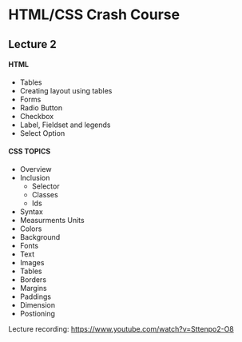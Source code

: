 # HTML/CSS Crash Course 

## Lecture 2
#### HTML
- Tables
- Creating layout using tables
- Forms
- Radio Button
- Checkbox
- Label, Fieldset and legends
- Select Option


#### CSS TOPICS
- Overview
- Inclusion
  -  Selector
  -  Classes
  -  Ids
- Syntax
- Measurments Units 
- Colors
- Background
- Fonts
- Text
- Images
- Tables
- Borders
- Margins
- Paddings
- Dimension
- Postioning

Lecture recording: https://www.youtube.com/watch?v=Sttenpo2-O8
